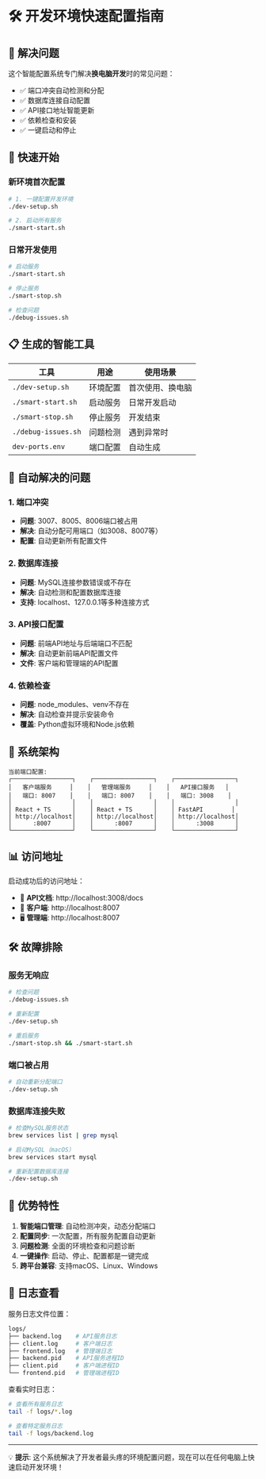 # 🛠️ 开发环境快速配置指南

## 🎯 解决问题

这个智能配置系统专门解决**换电脑开发**时的常见问题：
- ✅ 端口冲突自动检测和分配
- ✅ 数据库连接自动配置
- ✅ API接口地址智能更新
- ✅ 依赖检查和安装
- ✅ 一键启动和停止

## 🚀 快速开始

### 新环境首次配置
```bash
# 1. 一键配置开发环境
./dev-setup.sh

# 2. 启动所有服务
./smart-start.sh
```

### 日常开发使用
```bash
# 启动服务
./smart-start.sh

# 停止服务  
./smart-stop.sh

# 检查问题
./debug-issues.sh
```

## 📋 生成的智能工具

| 工具 | 用途 | 使用场景 |
|------|------|----------|
| `./dev-setup.sh` | 环境配置 | 首次使用、换电脑 |
| `./smart-start.sh` | 启动服务 | 日常开发启动 |
| `./smart-stop.sh` | 停止服务 | 开发结束 |
| `./debug-issues.sh` | 问题检测 | 遇到异常时 |
| `dev-ports.env` | 端口配置 | 自动生成 |

## 🔧 自动解决的问题

### 1. 端口冲突
- **问题**: 3007、8005、8006端口被占用
- **解决**: 自动分配可用端口（如3008、8007等）
- **配置**: 自动更新所有配置文件

### 2. 数据库连接
- **问题**: MySQL连接参数错误或不存在
- **解决**: 自动检测和配置数据库连接
- **支持**: localhost、127.0.0.1等多种连接方式

### 3. API接口配置  
- **问题**: 前端API地址与后端端口不匹配
- **解决**: 自动更新前端API配置文件
- **文件**: 客户端和管理端的API配置

### 4. 依赖检查
- **问题**: node_modules、venv不存在
- **解决**: 自动检查并提示安装命令
- **覆盖**: Python虚拟环境和Node.js依赖

## 🎯 系统架构

```
当前端口配置:
┌─────────────────┐    ┌─────────────────┐    ┌─────────────────┐
│   客户端服务     │    │   管理端服务     │    │   API接口服务   │
│   端口: 8007    │    │   端口: 8007    │    │   端口: 3008    │
│                 │    │                 │    │                 │
│ React + TS      │    │ React + TS      │    │ FastAPI        │
│ http://localhost│    │ http://localhost│    │ http://localhost│
│      :8007      │    │      :8007      │    │      :3008      │
└─────────────────┘    └─────────────────┘    └─────────────────┘
```

## 📊 访问地址

启动成功后的访问地址：
- 🔗 **API文档**: http://localhost:3008/docs
- 📱 **客户端**: http://localhost:8007  
- 🖥️ **管理端**: http://localhost:8007

## 🛠️ 故障排除

### 服务无响应
```bash
# 检查问题
./debug-issues.sh

# 重新配置
./dev-setup.sh

# 重启服务
./smart-stop.sh && ./smart-start.sh
```

### 端口被占用
```bash
# 自动重新分配端口
./dev-setup.sh
```

### 数据库连接失败
```bash
# 检查MySQL服务状态
brew services list | grep mysql

# 启动MySQL（macOS）
brew services start mysql

# 重新配置数据库连接
./dev-setup.sh
```

## 🎉 优势特性

1. **智能端口管理**: 自动检测冲突，动态分配端口
2. **配置同步**: 一次配置，所有服务配置自动更新  
3. **问题检测**: 全面的环境检查和问题诊断
4. **一键操作**: 启动、停止、配置都是一键完成
5. **跨平台兼容**: 支持macOS、Linux、Windows

## 📝 日志查看

服务日志文件位置：
```bash
logs/
├── backend.log    # API服务日志
├── client.log     # 客户端日志  
├── frontend.log   # 管理端日志
├── backend.pid    # API服务进程ID
├── client.pid     # 客户端进程ID
└── frontend.pid   # 管理端进程ID
```

查看实时日志：
```bash
# 查看所有服务日志
tail -f logs/*.log

# 查看特定服务日志
tail -f logs/backend.log
```

---

💡 **提示**: 这个系统解决了开发者最头疼的环境配置问题，现在可以在任何电脑上快速启动开发环境！